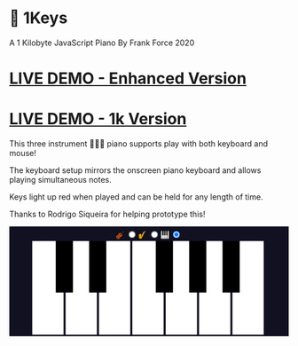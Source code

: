 # 🎹 1Keys
A 1 Kilobyte JavaScript Piano
By Frank Force 2020

# [LIVE DEMO - Enhanced Version](https://killedbyapixel.github.io/1Keys)
# [LIVE DEMO - 1k Version](https://killedbyapixel.github.io/1Keys/index.min.html)

This three instrument 🎻🎷🎹 piano supports play with both keyboard and mouse!

The keyboard setup mirrors the onscreen piano keyboard and allows playing simultaneous notes.

Keys light up red when played and can be held for any length of time.

Thanks to Rodrigo Siqueira for helping prototype this!

![Screenshot](/screen.jpg)
